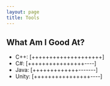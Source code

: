 ```yaml
---
layout: page
title: Tools
---
```



## What Am I Good At?

- C++:   [++++++++++++++++++++]
- C#:    [++++++++++++++++----]
- Java:  [+++++++++++++-------]
- Unity: [++++++++++++++++----]
